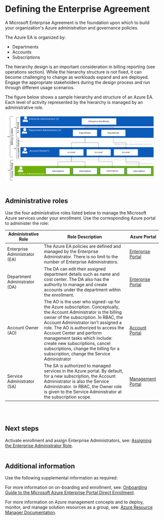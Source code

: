 # Defining the Enterprise Agreement
A Microsoft Enterprise Agreement is the foundation upon which to build your organization's Azure administration and governance policies.   

The Azure EA is organized by: 

  - Departments 
  - Accounts 
  - Subscriptions 


The hierarchy design is an important consideration in billing reporting (see operations section). While the hierarchy structure is not fixed, it can become challenging to change as workloads expand and are deployed. Engage the appropriate stakeholders during the design 
process and run through different usage scenarios. 

The figure below shows a sample hierarchy and structure of an Azure EA.  Each level of activity represented by the hierarchy is managed by an administrative role. 

![Enrollment](https://github.com/alvarovitta/Enrollment-and-Subscription/blob/master/_images/Enrollment.PNG)
<br />
<br />

## Administrative roles 
Use the four administrative roles listed below to manage the Microsoft Azure services under your enrollment. Use the corresponding 
Azure portal to administer the role: 


| __Administrative Role__ | __Role Description__ | __Azure Portal__ |
|------------------------------|----------------------------|----------------------------|
| Enterprise Administrator (EA)   | The Azure EA policies are defined and managed by the Enterprise Administrator. There is no limit to the number of Enterprise Administrators.   | [Enterprise Portal](https://ea.azure.com/)|
| Department Administrator (DA)    | The DA can edit their assigned department details such as name and cost center. The DA also has the authority to manage and create accounts under the department within the enrollment.  |[Enterprise Portal](https://ea.azure.com/) |
| Account Owner (AO)    | The AO is the user who signed-up for the Azure subscription. Conceptually, the Account Administrator is the billing owner of the subscription. In RBAC, the Account Administrator isn't assigned a role. The AO is authorized to access the Account Center and perform management tasks which include: create new subscriptions, cancel subscriptions, change the billing for a subscription, change the Service Administrator  | [Account Portal](https://account.azure.com/)|  
| Service Administrator (SA)    | The SA is authorized to managed services in the Azure portal. By default, for a new subscription, the Account Administrator is also the Service Administrator. In RBAC, the Owner role is given to the Service Administrator at the subscription scope. | [Management Portal](https://portal.azure.com/) |
<br />
<br />

## Next steps 
Activate enrollment and assign Enterprise Administrators, see: [Assigning the Enterprise Administrator Role](1.1-Assigning-the-Enterprise-Administrator-Role.md). 
<br />
<br />

## Additional information 
Use the following supplemental information as required: 

For more information on on-boarding and enrollment, see: [Onboarding Guide to the Microsoft Azure Enterprise Portal Direct Enrollment](https://eaportalonboardingvideos.blob.core.windows.net/onboardingvideos/AzureDirectEACustomerOnboardingGuide_En.pdf). 


For more information on Azure management concepts and to deploy, monitor, and manage solution resources as a group, see: [Azure 
Resource Manager Documentation](https://docs.microsoft.com/en-us/azure/azure-resource-manager/).
